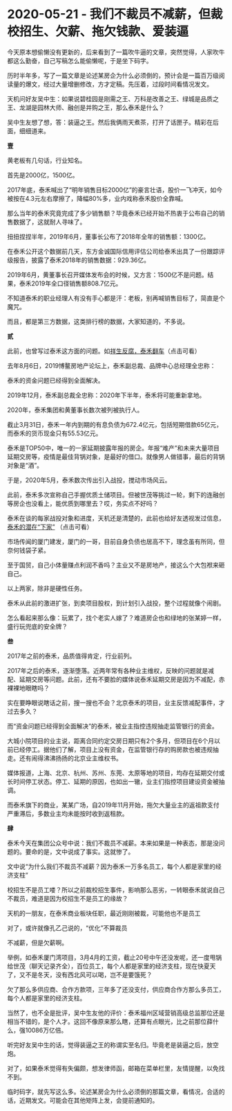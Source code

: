 # 2020-05-21 - 我们不裁员不减薪，但裁校招生、欠薪、拖欠钱款、爱装逼

今天原本想偷懒没有更新的，后来看到了一篇吹牛逼的文章，突然觉得，人家吹牛都这么勤奋，自己写稿怎么能偷懒呢，于是坐下码字。

历时半年多，写了一篇文章是论述某房企为什么必须倒的，预计会是一篇百万级阅读量的爆文，经过大量增删修改，方才定稿。先压着，过段时间看情况发文。

天机问好友吴中生：如果说碧桂园是刚需之王、万科是改善之王、绿城是品质之王、龙湖是园林大师、融创是并购之王，那么泰禾是什么？

吴中生友想了想，答：装逼之王。然后我俩雨天煮茶，打开了话匣子。精彩在后面，细细道来。

**壹**

黄老板有几句话，行业知名。

首先是2000亿，1500亿。

2017年底，泰禾喊出了“明年销售目标2000亿”的豪言壮语，股价一飞冲天，如今被按在4.3元左右摩擦了，降幅80%多，业内戏称泰禾股价全靠喊。

那么当年的泰禾究竟完成了多少销售额？毕竟泰禾已经开始不热衷于公布自己的销售数据了，这就耐人寻味了。

扭扭捏捏半年，2019年6月，董事长公布了2018年全年的销售额：1300亿。

在泰禾公开这个数据前几天，东方金诚国际信用评估公司给泰禾出具了一份跟踪评级报告，披露了泰禾2018年的销售数据：929.36亿。

2019年6月，黄董事长召开媒体发布会的时候，又方言：1500亿不是问题。结果，泰禾2019年全口径销售额808.7亿元。

不知道泰禾的职业经理人有没有手心都是汗：老板，别再喊销售目标了，简直是个魔咒。

而且，都是第三方数据，这类排行榜的数据，大家知道的，不多说。

**贰**

此前，也曾写过泰禾这方面的问题。如[祥生反腐，泰禾翻车](http://mp.weixin.qq.com/s?__biz=MzIwMjk2NDc4Mw==&mid=2247484757&idx=2&sn=f5ae00679be7e05b1536813a80c85d52&chksm=96d7ef15a1a06603761e0daf5547edf95f3414de329bbfd4b8bed74959e9222bc6068f687908&scene=21#wechat_redirect)（点击可看）

去年8月6日，2019博鳌房地产论坛上，泰禾副总裁、品牌中心总经理全忠称：

泰禾的资金问题已经得到全面解决。

2019年12月，泰禾副总裁全忠称：2020年下半年，泰禾将可能重新拿地。

2020年，泰禾集团和黄董事长数次被列被执行人。

截止3月31日，泰禾一年内到期的有息负债为672.4亿元，包括短期借款65亿元，而泰禾的货币现金只有55.53亿元。

泰禾是TOP50中，唯一的一家延期披露年报的房企。年报“难产”和未来大量项目延期交房等，疫情是最佳背锅对象，是最好的借口。就像男人做错事，最后的背锅对象是“酒”。

于是，2020年5月，泰禾数次传出引入战投，搅动市场风云。

此前，泰禾多次宣称自己手握优质土储项目。但被世茂等挑过一轮，剩下的连融创等房企也没看上，能优质到哪里去？哎，务实点不好吗？

泰禾在谈的每家战投对象和进度，天机还是清楚的，此前也给好友透视发过信息，[泰禾的潜在“下家”](http://mp.weixin.qq.com/s?__biz=MzA5Nzc5NDg5NA==&mid=2247483855&idx=1&sn=cdb29e8fe47c816a92f8b177a31f02f1&chksm=909a2feea7eda6f80251dd478a61babf22f6164d92bf6b4b5fed22567dd0b40c322ed330b786&scene=21#wechat_redirect) （点击可看）

市场传闻的厦门建发，厦门的一哥，目前自身负债也居高不下，理念虽有所同，但奈何钱袋子紧。

至于国贸，自己小体量赚点利润不香吗？主业又不是房地产，接这么个大包袱来砸自己。

以上两家，除非是硬性任务。

泰禾从此前的激进扩张，到卖项目股权，到计划引入战投，整个过程就像个闹剧。

怎么看起来那么像：玩累了，找个老实人嫁了？难道房企也和绿地的张某婷一样，盛行玩兜底的安全牌？

**叁**

2017年之前的泰禾，品质值得肯定，行业前列。

2017年之后的泰禾，逐渐堕落。近两年常有各种业主维权，反映的问题就是减配、延期交房等问题。此前，还有不要脸的媒体说泰禾延期交房是因为不减配，赤裸裸地眼瞎吗？

实在要睁眼说瞎话之前，搜一搜也不会？北京泰禾的项目，业主反馈减配事件，才过去多久？

而“资金问题已经得到全面解决”的泰禾，被业主指控违规抽走监管银行的资金。

大城小院项目的业主说，距离合同约定交房日期只有2个多月，但项目在6个月以前已经停工。据他们了解，项目上没有资金，在监管银行存的购房款也被违规抽走。还有闹得沸沸扬扬的北京业主维权书。

媒体报道，上海、北京、杭州、苏州、东莞、太原等地的项目，均存在延期交付或长时间停工状态。停工、延期的原因，也如出一辙，业主们指控项目建设资金被抽调。

而泰禾旗下的商业，某某广场，自2019年11月开始，拖欠大量业主的返祖款支付严重滞后，多数业主均未能按时收到返租款。

**肆**

泰禾今天在集团公众号中说：我们不裁员不减薪。本来如果是一种表态，那是没问题的。要命的是，文中说成了事实。这就惨了。

文中说“为什么我们不裁员不减薪？因为泰禾一万多名员工，每个人都是家里的经济支柱”

校招生不是员工喽？所以之前裁校招生事件，影响那么恶劣，一转眼泰禾就说自己不裁员，难道是因为校招生不是员工的缘故？

天机的一朋友，在泰禾商业板块任职，最近刚刚被裁，可能他也不是员工

对了，或许就像孔乙己说的，“优化”不算裁员

不减薪，但是欠薪啊。

举例，如泰禾厦门湾项目，3月4月的工资，截止20号中午还没发呢，还一度甩锅给世茂（聊天记录齐全），百位员工，每个人都是家里的经济支柱，现在快夏天了，又不是冬天，没有西北风可以喝，岂不是要饿死？

欠了那么多供应商、合作方款项，三年多了还没支付，供应商合作方那么多员工，每个人都是家里的经济支柱。

当然了，也不全是批评，吴中生友他的评价：泰禾福州区域营销高级总监那位还是相当不错的，是个人才。这回不像原来那么瞎，还算有点眼光，比之前那位薛什么，强10086万亿倍。

听完好友吴中生的话，觉得装逼之王的称谓实至名归。毕竟老是装逼之后，放空炮。

对了，如果泰禾觉得有失偏颇，想发律师函，邮箱在菜单栏里，友情提醒，以免找不到。

临时码字，就先写这么多。论述某房企为什么必须倒的那篇文章，看情况，合适的话，近期发文。可能会在其他矩阵上发，会提前通知的。

